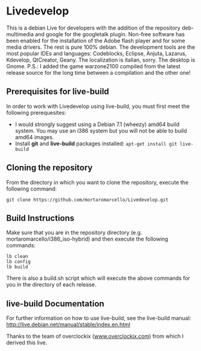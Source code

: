 Livedevelop
===========
This is a debian Live for developers with the addition of the repository deb-multimedia and google for the googletalk plugin.
Non-free software has been enabled for the installation of the Adobe flash player and for some media drivers.
The rest is pure 100% debian. The development tools are the most popular IDEs and languages:
Codeblocks, Eclipse, Anjuta, Lazarus, Kdevelop, QtCreator, Geany.
The localization is italian, sorry. The desktop is Gnome.
P.S.: I added the game warzone2100 compiled from the latest release source for the long time between a compilation and the other one!

## Prerequisites for live-build
In order to work with Livedevelop using live-build, you must first meet the following prerequesites:
- I would strongly suggest using a Debian 7.1 (wheezy) amd64 build system.  You may use an i386 system but you will not be able to build amd64 images.
- Install **git** and **live-build** packages installed:  `apt-get install git live-build`

## Cloning the repository
From the directory in which you want to clone the repository, execute the following command:
```
git clone https://github.com/mortaromarcello/Livedevelop.git
```

## Build Instructions
Make sure that you are in the repository directory (e.g. mortaromarcello/i386_iso-hybrid) and then execute the following commands:
```
lb clean
lb config
lb build
```
There is also a build.sh script which will execute the above commands for you in the directory of each release.

## live-build Documentation
For further information on how to use live-build, see the live-build manual:  http://live.debian.net/manual/stable/index.en.html

Thanks to the team of overclockix (www.overclockix.com) from which I derived this live.

